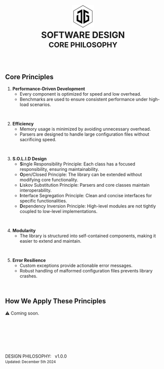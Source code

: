 <h1 align="center">
    <picture picture>
        <source media="(prefers-color-scheme: dark)" srcset="./docs/media/jamesgober-logo-dark.png">
        <img width="72" height="72" alt="Official brand mark and logo of James Gober. Image shows JG stylish initials encased in a hexagon outline." src="./docs/media/jamesgober-logo.png">
    </picture>
    <br>
    <b>SOFTWARE DESIGN</b>
    <br>
    <sup>CORE PHILOSOPHY</sup>
    <br>
</h1>

&nbsp;


## Core Principles

1. **Performance-Driven Development**
   - Every component is optimized for speed and low overhead.
   - Benchmarks are used to ensure consistent performance under high-load scenarios.

&nbsp;

2. **Efficiency**
   - Memory usage is minimized by avoiding unnecessary overhead.
   - Parsers are designed to handle large configuration files without sacrificing speed.

&nbsp;

3. **S.O.L.I.D Design**
   - **S**ingle Responsibility Principle: Each class has a focused responsibility, ensuring maintainability.
   - **O**pen/Closed Principle: The library can be extended without modifying core functionality.
   - **L**iskov Substitution Principle: Parsers and core classes maintain interoperability.
   - **I**nterface Segregation Principle: Clean and concise interfaces for specific functionalities.
   - **D**ependency Inversion Principle: High-level modules are not tightly coupled to low-level implementations.

&nbsp;

4. **Modularity**
   - The library is structured into self-contained components, making it easier to extend and maintain.

&nbsp;

5. **Error Resilience**
   - Custom exceptions provide actionable error messages.
   - Robust handling of malformed configuration files prevents library crashes.

&nbsp;

## How We Apply These Principles
&#9888; Coming soon.




&nbsp;

&nbsp;

&nbsp;

##

<p>
    DESIGN PHILOSOPHY: &nbsp; v1.0.0
    <br>
    <small>Updated: December 5th 2024</small>
</p>
